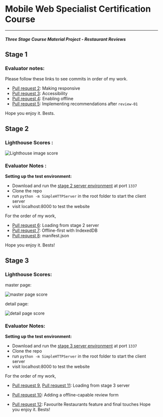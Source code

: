 # Mobile Web Specialist Certification Course
---
#### _Three Stage Course Material Project - Restaurant Reviews_

## Stage 1

### Evaluator notes:
Please follow these links to see commits in order of my work.

* [Pull request 2](https://github.com/raveesh-me/mws-restaurant-stage-1/pull/2): Making responsive
* [Pull request 3](https://github.com/raveesh-me/mws-restaurant-stage-1/pull/3): Accessibility
* [Pull request 4](https://github.com/raveesh-me/mws-restaurant-stage-1/pull/4): Enabling offline
* [Pull request 5](https://github.com/raveesh-me/mws-restaurant-stage-1/pull/5): Implementing recommendations after `review-01`

Hope you enjoy it.
Bests.


## Stage 2

### Lighthouse Scores :
<img alt="Lighthouse image score" src="https://i.ibb.co/gZRtGv6/score.jpg" alt="score" border="0">

### Evaluator Notes :

**Setting up the test environment:**
* Download and run the [stage 2 server environment](https://github.com/udacity/mws-restaurant-stage-2) at port `1337`
* Clone the repo
* run `python -m SimpleHTTPServer` in the root folder to start the client server
* visit localhost:8000 to test the website

For the order of my work,
* [Pull request 6](https://github.com/raveesh-me/mws-restaurant-stage-1/pull/6): Loading from stage 2 server
* [Pull request 7](https://github.com/raveesh-me/mws-restaurant-stage-1/pull/7): Offline-first with IndexedDB
* [Pull request 8](https://github.com/raveesh-me/mws-restaurant-stage-1/pull/8): manifest.json

Hope you enjoy it.
Bests!

## Stage 3

### Lighthouse Scores:
master page:

<img alt="master page score" src="https://i.ibb.co/5GZt7BT/master-score.png" alt="master-score" border="0">

detail page:

<img alt="detail page score" src="https://i.ibb.co/9qX96GC/detail-score.png" alt="detail-score" border="0">


### Evaluator Notes:

**Setting up the test environment:**
* Download and run the [stage 3 server environment](https://github.com/udacity/mws-restaurant-stage-3) at port `1337`
* Clone the repo
* run `python -m SimpleHTTPServer` in the root folder to start the client server
* visit localhost:8000 to test the website

For the order of my work,
* [Pull request 9](https://github.com/raveesh-me/mws-restaurant-stage-1/pull/9), [Pull request 11](https://github.com/raveesh-me/mws-restaurant-stage-1/pull/11): Loading from stage 3 server

* [Pull request 10](https://github.com/raveesh-me/mws-restaurant-stage-1/pull/10): Adding a offline-capable review form
* [Pull request 12](https://github.com/raveesh-me/mws-restaurant-stage-1/pull/12): Favourite Restaurants feature and final touches
Hope you enjoy it.
Bests!
